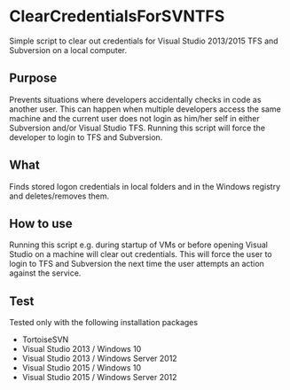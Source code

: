 # ClearCredentialsForSVNTFS
Simple script to clear out credentials for Visual Studio 2013/2015 TFS and Subversion on a local computer.

## Purpose
Prevents situations where developers accidentally checks in code as another user. This can happen when multiple developers access the same machine and the current user does not login as him/her self in either Subversion and/or Visual Studio TFS. Running this script will force the developer to login to TFS and Subversion.

## What
Finds stored logon credentials in local folders and in the Windows registry and deletes/removes them.

## How to use
Running this script e.g. during startup of VMs or before opening Visual Studio on a machine will clear out credentials. This will force the user to login to TFS and Subversion the next time the user attempts an action against the service.

## Test
Tested only with the following installation packages
* TortoiseSVN
* Visual Studio 2013 / Windows 10
* Visual Studio 2013 / Windows Server 2012
* Visual Studio 2015 / Windows 10
* Visual Studio 2015 / Windows Server 2012
